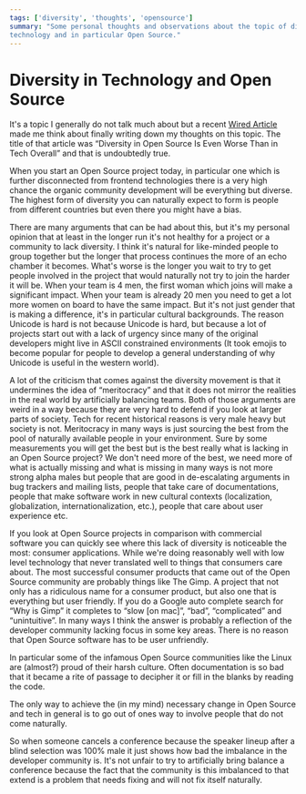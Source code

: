 ```yaml
---
tags: ['diversity', 'thoughts', 'opensource']
summary: "Some personal thoughts and observations about the topic of diversity in
technology and in particular Open Source."
---
```


# Diversity in Technology and Open Source

It's a topic I generally do not talk much about but a recent [Wired
Article](https://www.wired.com/2017/06/diversity-open-source-even-worse-tech-overall/)
made me think about finally writing down my thoughts on this topic.  The
title of that article was “Diversity in Open Source Is Even Worse Than in
Tech Overall” and that is undoubtedly true.

When you start an Open Source project today, in particular one which is
further disconnected from frontend technologies there is a very high
chance the organic community development will be everything but diverse.
The highest form of diversity you can naturally expect to form is people
from different countries but even there you might have a bias.

There are many arguments that can be had about this, but it's my personal
opinion that at least in the longer run it's not healthy for a project or
a community to lack diversity.  I think it's natural for like-minded people
to group together but the longer that process continues the more of an
echo chamber it becomes.  What's worse is the longer you wait to try to
get people involved in the project that would naturally not try to join
the harder it will be.  When your team is 4 men, the first woman which
joins will make a significant impact.  When your team is already 20 men
you need to get a lot more women on board to have the same impact.  But
it's not just gender that is making a difference, it's in particular
cultural backgrounds.  The reason Unicode is hard is not because Unicode
is hard, but because a lot of projects start out with a lack of urgency
since many of the original developers might live in ASCII constrained
environments (It took emojis to become popular for people to develop
a general understanding of why Unicode is useful in the western world).

A lot of the criticism that comes against the diversity movement is that
it undermines the idea of “meritocracy” and that it does not mirror the
realities in the real world by artificially balancing teams.  Both of
those arguments are weird in a way because they are very hard to defend
if you look at larger parts of society.  Tech for recent historical
reasons is very male heavy but society is not.  Meritocracy in many ways
is just sourcing the best from the pool of naturally available people
in your environment.  Sure by some measurements you will get the best
but is the best really what is lacking in an Open Source project?  We
don't need more of the best, we need more of what is actually missing
and what is missing in many ways is not more strong alpha males but
people that are good in de-escalating arguments in bug trackers and
mailing lists, people that take care of documentations, people that
make software work in new cultural contexts (localization, globalization,
internationalization, etc.), people that care about user experience
etc.

If you look at Open Source projects in comparison with commercial
software you can quickly see where this lack of diversity is noticeable
the most: consumer applications.  While we're doing reasonably well with
low level technology that never translated well to things that consumers
care about.  The most successful consumer products that came out of the
Open Source community are probably things like The Gimp.  A project that
not only has a ridiculous name for a consumer product, but also one that
is everything but user friendly.  If you do a Google auto complete search
for “Why is Gimp” it completes to “slow [on mac]”, “bad”, “complicated”
and “unintuitive”.  In many ways I think the answer is probably a
reflection of the developer community lacking focus in some key areas.
There is no reason that Open Source software has to be user unfriendly.

In particular some of the infamous Open Source communities like the
Linux are (almost?) proud of their harsh culture.  Often documentation
is so bad that it became a rite of passage to decipher it or fill in
the blanks by reading the code.

The only way to achieve the (in my mind) necessary change in Open Source
and tech in general is to go out of ones way to involve people that do
not come naturally.

So when someone cancels a conference because the speaker lineup after a
blind selection was 100% male it just shows how bad the imbalance in the
developer community is.  It's not unfair to try to artificially bring
balance a conference because the fact that the community is this
imbalanced to that extend is a problem that needs fixing and will not fix
itself naturally.
